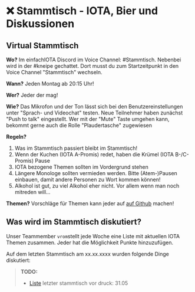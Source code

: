 # ❌ Stammtisch - IOTA, Bier und Diskussionen

## Virtual Stammtisch

**Wo?** Im einfachIOTA Discord im Voice Channel: #Stammtisch. Nebenbei wird in der #kneipe gechattet. Dort musst du zum Startzeitpunkt in den Voice Channel "Stammtisch"  wechseln. 

**Wann?** Jeden Montag ab 20:15 Uhr! 

**Wer?** Jeder der mag! 

**Wie?** Das Mikrofon und der Ton lässt sich bei den Benutzereinstellungen unter "Sprach- und Videochat" testen. Neue Teilnehmer haben zunächst "Push to talk" eingestellt. 
Wer mit der "Mute" Taste umgehen kann, bekommt gerne auch die Rolle "Plaudertasche" zugewiesen

**Regeln?** 
1. Was im Stammtisch passiert bleibt im Stammtisch!
2. Wenn der Kuchen (IOTA A-Promis) redet, haben die Krümel (IOTA B-/C-Promis) Pause
3. IOTA bezogene Themen sollten im Vordergrund stehen
4. Längere Monologe sollten vermieden werden. Bitte (Atem-)Pausen einbauen, damit andere Personen zu Wort kommen können!
5. Alkohol ist gut, zu viel Alkohol eher nicht. Vor allem wenn man noch mitreden will...

**Themen?**
Vorschläge für Themen kann jeder auf [auf Github](https://github.com/iota-community/community-events/tree/main/page/stammtisch) machen!

## Was wird im Stammtisch diskutiert?
Unser Teammember `vrom`stellt jede Woche eine Liste mit aktuellen IOTA Themen zusammen. Jeder hat die Möglichkeit Punkte hinzuzufügen.

Auf dem letzten Stammtisch am xx.xx.xxxx wurden folgende Dinge diskutiert: 

> **TODO:**
> - [Liste](https://github.com/iota-community)
> letzter stammtisch vor druck: 31.05